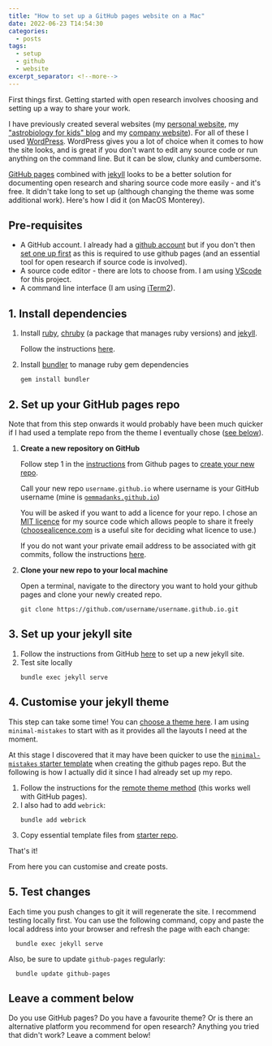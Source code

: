```yaml
---
title: "How to set up a GitHub pages website on a Mac"
date: 2022-06-23 T14:54:30
categories:
  - posts
tags:
  - setup
  - github
  - website
excerpt_separator: <!--more-->
---
```


First things first. Getting started with open research involves choosing and setting up a way to share your work.

I have previously created several websites (my [personal website][gemma-danks], my ["astrobiology for kids" blog][pale-blue-marbles] and my [company website][octofox]). For all of these I used [WordPress][wordpress]. WordPress gives you a lot of choice when it comes to how the site looks, and is great if you don't want to edit any source code or run anything on the command line. But it can be slow, clunky and cumbersome.

[GitHub pages][github-pages] combined with [jekyll][jekyll] looks to be a better solution for documenting open research and sharing source code more easily - and it's free. It didn't take long to set up (although changing the theme was some additional work). Here's how I did it (on MacOS Monterey).

## Pre-requisites
- A GitHub account. I already had a [github account][github-gemmadanks] but if you don't then [set one up first][github] as this is required to use github pages (and an essential tool for open research if source code is involved).
- A source code editor - there are lots to choose from. I am using [VScode][vscode] for this project.
- A command line interface (I am using [iTerm2][iterm2]).

## 1. Install dependencies
1. Install [ruby][ruby], [chruby][chruby] (a package that manages ruby versions) and [jekyll][jekyll].
   
   Follow the instructions [here][chruby-instructions].

2. Install [bundler][bundler] to manage ruby gem dependencies
    ```
    gem install bundler
    ```

## 2. Set up your GitHub pages repo

Note that from this step onwards it would probably have been much quicker if I had used a template repo from the theme I eventually chose ([see below](#4-customise-jekyll-theme)).

1. **Create a new repository on GitHub**

   Follow step 1 in the [instructions][github-pages] from Github pages to [create your new repo][github-new]. 
   
   Call your new repo `username.github.io` where username is your GitHub username (mine is [`gemmadanks.github.io`][github-pages-gemmadanks]) 
   
   You will be asked if you want to add a licence for your repo. I chose an [MIT licence][mit-licence] for my source code which allows people to share it freely ([choosealicence.com][choose-a-licence] is a useful site for deciding what licence to use.)

   If you do not want your private email address to be associated with git commits, follow the instructions [here][github-private-email].
2. **Clone your new repo to your local machine** 
   
   Open a terminal, navigate to the directory you want to hold your github pages and clone your newly created repo.
   ```
   git clone https://github.com/username/username.github.io.git
   ```

## 3. Set up your jekyll site
1. Follow the instructions from GitHub [here][jekyll-site-instructions] to set up a new jekyll site.
1. Test site locally
   ```
   bundle exec jekyll serve
   ```

## 4. Customise your jekyll theme
This step can take some time! You can [choose a theme here][jekyll-theme]. I am using `minimal-mistakes` to start with as it provides all the layouts I need at the moment.

At this stage I discovered that it may have been quicker to use the [`minimal-mistakes` starter template][minimal-mistakes-starter-template] when creating the github pages repo. But the following is how I actually did it since I had already set up my repo.

1. Follow the instructions for the [remote theme method][minimal-mistakes-remote-theme] (this works well with GitHub pages).
1. I also had to add `webrick`:
   ```
   bundle add webrick
   ```
1. Copy essential template files from [starter repo][minimal-mistakes-starter-repo].

That's it! 

From here you can customise and create posts. 

## 5. Test changes
Each time you push changes to git it will regenerate the site. I recommend testing locally first. You can use the following command, copy and paste the local address into your browser and refresh the page with each change:
   ```
     bundle exec jekyll serve
   ```

Also, be sure to update `github-pages` regularly:
   ```
     bundle update github-pages
   ```

## Leave a comment below

Do you use GitHub pages? Do you have a favourite theme? Or is there an alternative platform you recommend for open research? Anything you tried that didn't work? Leave a comment below!

[bundler]: https://bundler.io/
[choose-a-licence]: https://choosealicense.com/
[chruby]: https://github.com/postmodern/chruby
[chruby-instructions]: https://jekyllrb.com/docs/installation/macos/
[gemma-danks]: https://www.gemmadanks.com
[github]: https://github.com/
[github-gemmadanks]: https://github.com/gemmadanks
[github-new]: https://github.com/new
[github-pages]: https://pages.github.com/
[github-pages-gemmadanks]: https://github.com/gemmadanks/gemmadanks.github.io
[github-private-email]: https://docs.github.com/en/account-and-profile/setting-up-and-managing-your-personal-account-on-github/managing-email-preferences/setting-your-commit-email-address
[iterm2]: https://iterm2.com/
[jekyll]: https://jekyllrb.com/
[jekyll-site-instructions]: https://docs.github.com/en/pages/setting-up-a-github-pages-site-with-jekyll/creating-a-github-pages-site-with-jekyll#creating-your-sites
[jekyll-theme]: http://jekyllrb.com/docs/themes/
[minimal-mistakes]: https://mmistakes.github.io/minimal-mistakes/docs/quick-start-guide/
[minimal-mistakes-remote-theme]: https://mmistakes.github.io/minimal-mistakes/docs/quick-start-guide/#remote-theme-method
[minimal-mistakes-starter-repo]: https://github.com/mmistakes/minimal-mistakes
[minimal-mistakes-starter-template]: https://github.com/mmistakes/mm-github-pages-starter/generate
[mit-licence]: https://github.com/gemmadanks/gemmadanks.github.io/blob/main/LICENSE
[octofox]: https://www.octofox.ai
[pale-blue-marbles]: https://www.palebluemarbles.com
[ruby]: https://www.ruby-lang.org/en/
[vscode]: https://code.visualstudio.com/
[wordpress]: https://wordpress.com/
